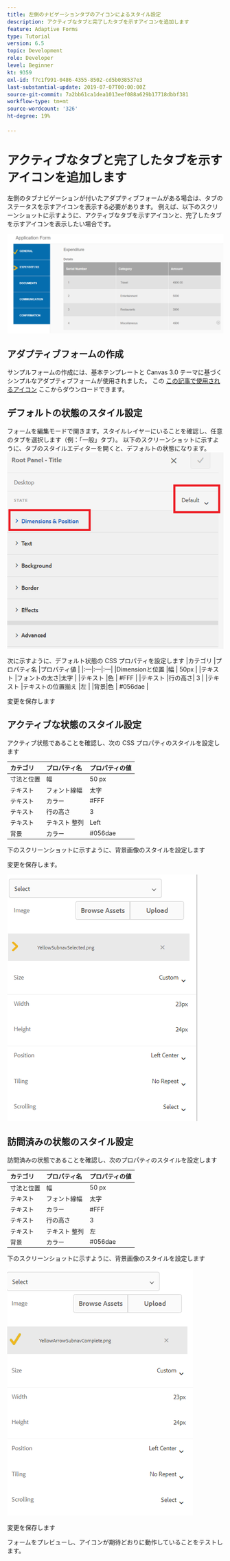 ```yaml
---
title: 左側のナビゲーションタブのアイコンによるスタイル設定
description: アクティブなタブと完了したタブを示すアイコンを追加します
feature: Adaptive Forms
type: Tutorial
version: 6.5
topic: Development
role: Developer
level: Beginner
kt: 9359
exl-id: f7c1f991-0486-4355-8502-cd5b038537e3
last-substantial-update: 2019-07-07T00:00:00Z
source-git-commit: 7a2bb61ca1dea1013eef088a629b17718dbbf381
workflow-type: tm+mt
source-wordcount: '326'
ht-degree: 19%

---
```


# アクティブなタブと完了したタブを示すアイコンを追加します

左側のタブナビゲーションが付いたアダプティブフォームがある場合は、タブのステータスを示すアイコンを表示する必要があります。 例えば、以下のスクリーンショットに示すように、アクティブなタブを示すアイコンと、完了したタブを示すアイコンを表示したい場合です。

![toolbar-spacing](assets/active-completed.png)

## アダプティブフォームの作成

サンプルフォームの作成には、基本テンプレートと Canvas 3.0 テーマに基づくシンプルなアダプティブフォームが使用されました。
この [この記事で使用されるアイコン](assets/icons.zip) ここからダウンロードできます。


## デフォルトの状態のスタイル設定

フォームを編集モードで開きます。スタイルレイヤーにいることを確認し、任意のタブを選択します（例：「一般」タブ）。
以下のスクリーンショットに示すように、タブのスタイルエディターを開くと、デフォルトの状態になります。
![navigation-tab](assets/navigation-tab.png)

次に示すように、デフォルト状態の CSS プロパティを設定します |カテゴリ |プロパティ名 |プロパティ値 | |:—|:—|:—| |Dimensionと位置 |幅 | 50px | |テキスト |フォントの太さ|太字 | |テキスト |色 | #FFF | |テキスト |行の高さ| 3 | |テキスト |テキストの位置揃え |左 | |背景|色 | #056dae |

変更を保存します

## アクティブな状態のスタイル設定

アクティブ状態であることを確認し、次の CSS プロパティのスタイルを設定します

| カテゴリ | プロパティ名 | プロパティの値 |
|:---|:---|:---|
| 寸法と位置 | 幅 | 50 px |
| テキスト | フォント線幅 | 太字 |
| テキスト | カラー | #FFF |
| テキスト | 行の高さ | 3 |
| テキスト | テキスト 整列 | Left |
| 背景 | カラー | #056dae |

下のスクリーンショットに示すように、背景画像のスタイルを設定します

変更を保存します。



![active-state](assets/active-state.png)

## 訪問済みの状態のスタイル設定

訪問済みの状態であることを確認し、次のプロパティのスタイルを設定します

| カテゴリ | プロパティ名 | プロパティの値 |
|:---|:---|:---|
| 寸法と位置 | 幅 | 50 px |
| テキスト | フォント線幅 | 太字 |
| テキスト | カラー | #FFF |
| テキスト | 行の高さ | 3 |
| テキスト | テキスト 整列 | 左 |
| 背景 | カラー | #056dae |

下のスクリーンショットに示すように、背景画像のスタイルを設定します


![訪問状態](assets/visited-state.png)

変更を保存します

フォームをプレビューし、アイコンが期待どおりに動作していることをテストします。
